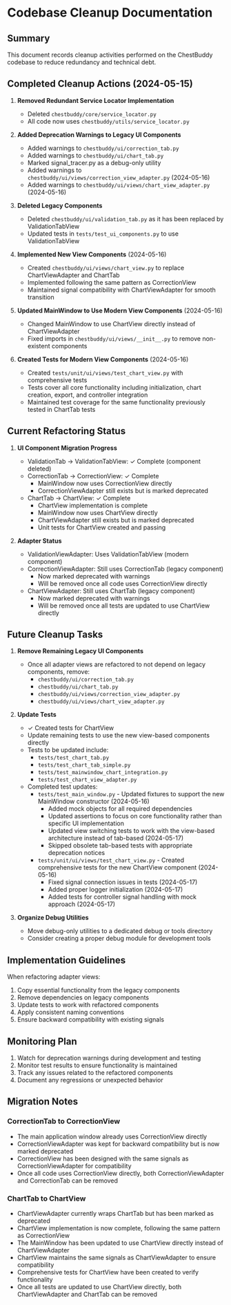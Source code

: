 # Codebase Cleanup Documentation

## Summary

This document records cleanup activities performed on the ChestBuddy codebase to reduce redundancy and technical debt.

## Completed Cleanup Actions (2024-05-15)

1. **Removed Redundant Service Locator Implementation**
   - Deleted `chestbuddy/core/service_locator.py` 
   - All code now uses `chestbuddy/utils/service_locator.py`

2. **Added Deprecation Warnings to Legacy UI Components**
   - Added warnings to `chestbuddy/ui/correction_tab.py`
   - Added warnings to `chestbuddy/ui/chart_tab.py`
   - Marked signal_tracer.py as a debug-only utility
   - Added warnings to `chestbuddy/ui/views/correction_view_adapter.py` (2024-05-16)
   - Added warnings to `chestbuddy/ui/views/chart_view_adapter.py` (2024-05-16)

3. **Deleted Legacy Components**
   - Deleted `chestbuddy/ui/validation_tab.py` as it has been replaced by ValidationTabView
   - Updated tests in `tests/test_ui_components.py` to use ValidationTabView

4. **Implemented New View Components** (2024-05-16)
   - Created `chestbuddy/ui/views/chart_view.py` to replace ChartViewAdapter and ChartTab
   - Implemented following the same pattern as CorrectionView
   - Maintained signal compatibility with ChartViewAdapter for smooth transition

5. **Updated MainWindow to Use Modern View Components** (2024-05-16)
   - Changed MainWindow to use ChartView directly instead of ChartViewAdapter
   - Fixed imports in `chestbuddy/ui/views/__init__.py` to remove non-existent components

6. **Created Tests for Modern View Components** (2024-05-16)
   - Created `tests/unit/ui/views/test_chart_view.py` with comprehensive tests
   - Tests cover all core functionality including initialization, chart creation, export, and controller integration
   - Maintained test coverage for the same functionality previously tested in ChartTab tests

## Current Refactoring Status

1. **UI Component Migration Progress**
   - ValidationTab → ValidationTabView: ✓ Complete (component deleted)
   - CorrectionTab → CorrectionView: ✓ Complete
     - MainWindow now uses CorrectionView directly
     - CorrectionViewAdapter still exists but is marked deprecated
   - ChartTab → ChartView: ✓ Complete
     - ChartView implementation is complete
     - MainWindow now uses ChartView directly
     - ChartViewAdapter still exists but is marked deprecated
     - Unit tests for ChartView created and passing

2. **Adapter Status**
   - ValidationViewAdapter: Uses ValidationTabView (modern component)
   - CorrectionViewAdapter: Still uses CorrectionTab (legacy component)
     - Now marked deprecated with warnings
     - Will be removed once all code uses CorrectionView directly
   - ChartViewAdapter: Still uses ChartTab (legacy component)
     - Now marked deprecated with warnings
     - Will be removed once all tests are updated to use ChartView directly

## Future Cleanup Tasks

1. **Remove Remaining Legacy UI Components**
   - Once all adapter views are refactored to not depend on legacy components, remove:
     - `chestbuddy/ui/correction_tab.py`
     - `chestbuddy/ui/chart_tab.py`
     - `chestbuddy/ui/views/correction_view_adapter.py`
     - `chestbuddy/ui/views/chart_view_adapter.py`

2. **Update Tests**
   - ✓ Created tests for ChartView
   - Update remaining tests to use the new view-based components directly
   - Tests to be updated include:
     - `tests/test_chart_tab.py`
     - `tests/test_chart_tab_simple.py`
     - `tests/test_mainwindow_chart_integration.py`
     - `tests/test_chart_view_adapter.py`
   - Completed test updates:
     - `tests/test_main_window.py` - Updated fixtures to support the new MainWindow constructor (2024-05-16)
       - Added mock objects for all required dependencies
       - Updated assertions to focus on core functionality rather than specific UI implementation
       - Updated view switching tests to work with the view-based architecture instead of tab-based (2024-05-17)
       - Skipped obsolete tab-based tests with appropriate deprecation notices
     - `tests/unit/ui/views/test_chart_view.py` - Created comprehensive tests for the new ChartView component (2024-05-16)
       - Fixed signal connection issues in tests (2024-05-17)
       - Added proper logger initialization (2024-05-17)
       - Added tests for controller signal handling with mock approach (2024-05-17)

3. **Organize Debug Utilities**
   - Move debug-only utilities to a dedicated debug or tools directory
   - Consider creating a proper debug module for development tools

## Implementation Guidelines

When refactoring adapter views:
1. Copy essential functionality from the legacy components
2. Remove dependencies on legacy components
3. Update tests to work with refactored components
4. Apply consistent naming conventions 
5. Ensure backward compatibility with existing signals

## Monitoring Plan

1. Watch for deprecation warnings during development and testing
2. Monitor test results to ensure functionality is maintained
3. Track any issues related to the refactored components
4. Document any regressions or unexpected behavior

## Migration Notes

### CorrectionTab to CorrectionView
- The main application window already uses CorrectionView directly
- CorrectionViewAdapter was kept for backward compatibility but is now marked deprecated
- CorrectionView has been designed with the same signals as CorrectionViewAdapter for compatibility
- Once all code uses CorrectionView directly, both CorrectionViewAdapter and CorrectionTab can be removed

### ChartTab to ChartView
- ChartViewAdapter currently wraps ChartTab but has been marked as deprecated
- ChartView implementation is now complete, following the same pattern as CorrectionView
- The MainWindow has been updated to use ChartView directly instead of ChartViewAdapter
- ChartView maintains the same signals as ChartViewAdapter to ensure compatibility
- Comprehensive tests for ChartView have been created to verify functionality
- Once all tests are updated to use ChartView directly, both ChartViewAdapter and ChartTab can be removed 
